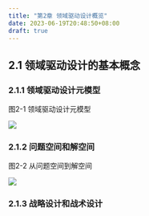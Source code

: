 ```yaml
---
title: "第2章 领域驱动设计概览"
date: 2023-06-19T20:48:50+08:00
draft: true
---
```


## 2.1 领域驱动设计的基本概念

### 2.1.1 领域驱动设计元模型

图2-1 领域驱动设计元模型

![](https://res.weread.qq.com/wrepub/CB_43208821_10.jpg)

### 2.1.2 问题空间和解空间

图2-2 从问题空间到解空间

![](https://res.weread.qq.com/wrepub/CB_43208821_11.jpg)

### 2.1.3 战略设计和战术设计

